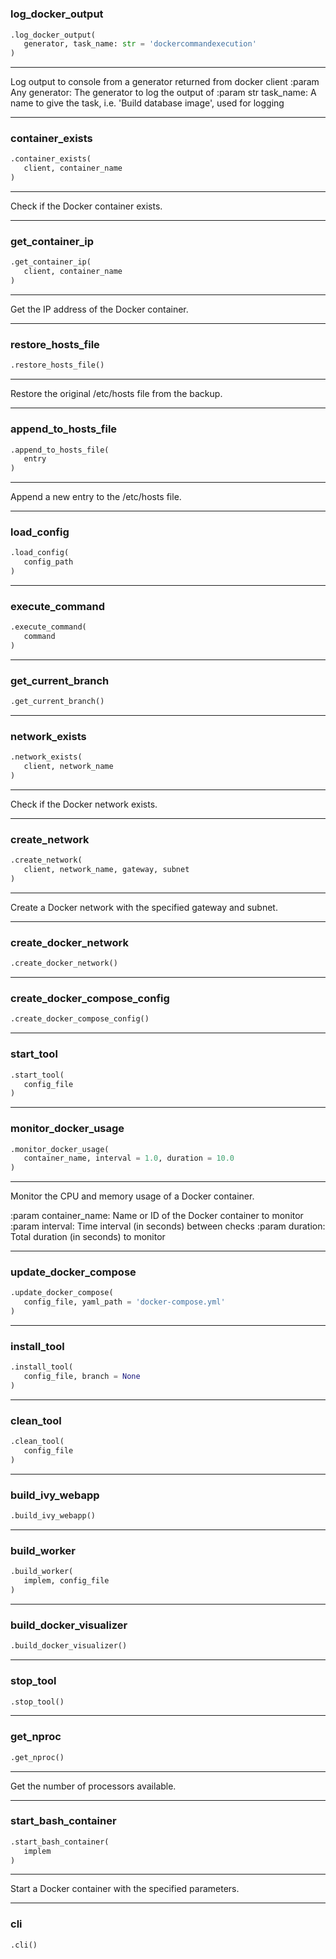 #


### log_docker_output
```python
.log_docker_output(
   generator, task_name: str = 'dockercommandexecution'
)
```

---
Log output to console from a generator returned from docker client
:param Any generator: The generator to log the output of
:param str task_name: A name to give the task, i.e. 'Build database image', used for logging

----


### container_exists
```python
.container_exists(
   client, container_name
)
```

---
Check if the Docker container exists.

----


### get_container_ip
```python
.get_container_ip(
   client, container_name
)
```

---
Get the IP address of the Docker container.

----


### restore_hosts_file
```python
.restore_hosts_file()
```

---
Restore the original /etc/hosts file from the backup.

----


### append_to_hosts_file
```python
.append_to_hosts_file(
   entry
)
```

---
Append a new entry to the /etc/hosts file.

----


### load_config
```python
.load_config(
   config_path
)
```


----


### execute_command
```python
.execute_command(
   command
)
```


----


### get_current_branch
```python
.get_current_branch()
```


----


### network_exists
```python
.network_exists(
   client, network_name
)
```

---
Check if the Docker network exists.

----


### create_network
```python
.create_network(
   client, network_name, gateway, subnet
)
```

---
Create a Docker network with the specified gateway and subnet.

----


### create_docker_network
```python
.create_docker_network()
```


----


### create_docker_compose_config
```python
.create_docker_compose_config()
```


----


### start_tool
```python
.start_tool(
   config_file
)
```


----


### monitor_docker_usage
```python
.monitor_docker_usage(
   container_name, interval = 1.0, duration = 10.0
)
```

---
Monitor the CPU and memory usage of a Docker container.

:param container_name: Name or ID of the Docker container to monitor
:param interval: Time interval (in seconds) between checks
:param duration: Total duration (in seconds) to monitor

----


### update_docker_compose
```python
.update_docker_compose(
   config_file, yaml_path = 'docker-compose.yml'
)
```


----


### install_tool
```python
.install_tool(
   config_file, branch = None
)
```


----


### clean_tool
```python
.clean_tool(
   config_file
)
```


----


### build_ivy_webapp
```python
.build_ivy_webapp()
```


----


### build_worker
```python
.build_worker(
   implem, config_file
)
```


----


### build_docker_visualizer
```python
.build_docker_visualizer()
```


----


### stop_tool
```python
.stop_tool()
```


----


### get_nproc
```python
.get_nproc()
```

---
Get the number of processors available.

----


### start_bash_container
```python
.start_bash_container(
   implem
)
```

---
Start a Docker container with the specified parameters.

----


### cli
```python
.cli()
```

